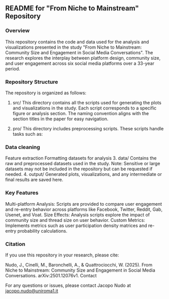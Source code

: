 ## README for "From Niche to Mainstream" Repository

### Overview
This repository contains the code and data used for the analysis and visualizations presented in the study "From Niche to Mainstream: Community Size and Engagement in Social Media Conversations". The research explores the interplay between platform design, community size, and user engagement across six social media platforms over a 33-year period.

### Repository Structure
The repository is organized as follows:

1. src/
This directory contains all the scripts used for generating the plots and visualizations in the study. Each script corresponds to a specific figure or analysis section. The naming convention aligns with the section titles in the paper for easy navigation.

2. pro/
This directory includes preprocessing scripts. These scripts handle tasks such as:

### Data cleaning
Feature extraction
Formatting datasets for analysis
3. data/
Contains the raw and preprocessed datasets used in the study. Note: Sensitive or large datasets may not be included in the repository but can be requested if needed.
4. output/
Generated plots, visualizations, and any intermediate or final results are saved here.

### Key Features
Multi-platform Analysis: Scripts are provided to compare user engagement and re-entry behavior across platforms like Facebook, Twitter, Reddit, Gab, Usenet, and Voat.
Size Effects: Analysis scripts explore the impact of community size and thread size on user behavior.
Custom Metrics: Implements metrics such as user participation density matrices and re-entry probability calculations.

### Citation
If you use this repository in your research, please cite:



Nudo, J., Cinelli, M., Baronchelli, A., & Quattrociocchi, W. (2025). From Niche to Mainstream: Community Size and Engagement in Social Media Conversations. arXiv:2501.12076v1.
Contact

For any questions or issues, please contact Jacopo Nudo at jacopo.nudo@uniroma1.it
